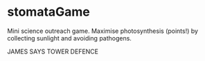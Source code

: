# stomataGame

Mini science outreach game. Maximise photosynthesis (points!) by collecting sunlight and avoiding pathogens.


JAMES SAYS TOWER DEFENCE
